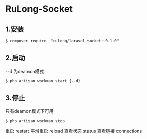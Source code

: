 # RuLong-Socket


## 1.安装
```
$ composer require  "rulong/laravel-socket:~0.1.0"
```

## 2.启动
--d 为deamon模式
```
$ php artisan workman start {--d}
```

## 3.停止
只有deamon模式下可用
```
$ php artisan workman stop
```

重启 restart
平滑重启 reload
查看状态 status
查看链接 connections

